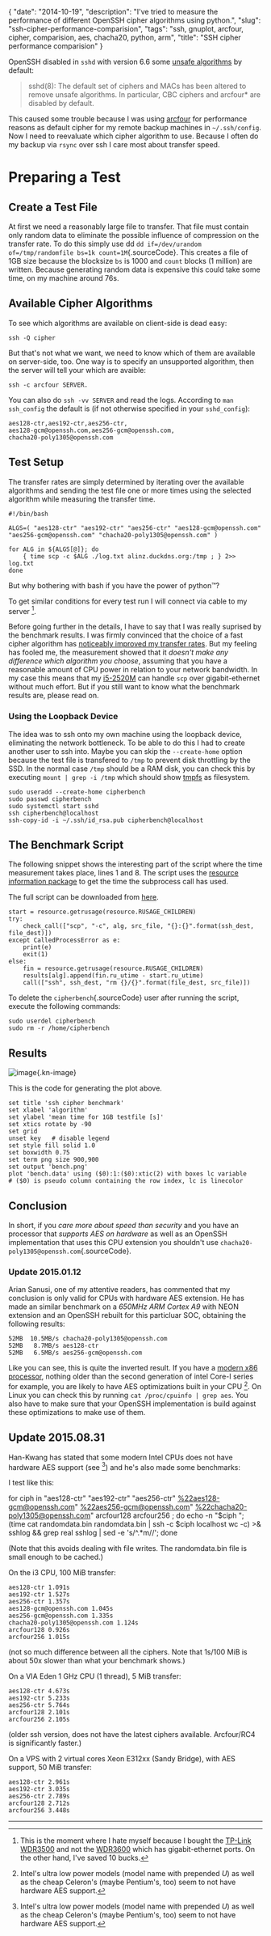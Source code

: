 {
    "date": "2014-10-19",
    "description": "I've tried to measure the performance of different OpenSSH cipher algorithms using python.",
    "slug": "ssh-cipher-performance-comparision",
    "tags": "ssh, gnuplot, arcfour, cipher, comparision, aes, chacha20, python, arm",
    "title": "SSH cipher performance comparision"
}

OpenSSH disabled in `sshd` with version 6.6 some [unsafe
algorithms](http://marc.info/?l=openssh-unix-dev&m=141264100821529&w=2)
by default:

> sshd(8): The default set of ciphers and MACs has been altered to
> remove unsafe algorithms. In particular, CBC ciphers and arcfour\* are
> disabled by default.

This caused some trouble because I was using
[arcfour](http://en.wikipedia.org/wiki/RC4) for performance reasons as
default cipher for my remote backup machines in `~/.ssh/config`. Now I
need to reevaluate which cipher algorithm to use. Because I often do my
backup via `rsync` over ssh I care most about transfer speed.

Preparing a Test
================

Create a Test File
------------------

At first we need a reasonably large file to transfer. That file must
contain only random data to eliminate the possible influence of
compression on the transfer rate. To do this simply use dd
`dd if=/dev/urandom of=/tmp/randomfile bs=1k count=1M`{.sourceCode}.
This creates a file of 1GB size because the blocksize `bs` is 1000 and
`count` blocks (1 million) are written. Because generating random data
is expensive this could take some time, on my machine around 76s.

Available Cipher Algorithms
---------------------------

To see which algorithms are available on client-side is dead easy:

``` {.sourceCode .bash}
ssh -Q cipher
```

But that's not what we want, we need to know which of them are available
on server-side, too. One way is to specify an unsupported algorithm,
then the server will tell your which are avaible:

``` {.sourceCode .bash}
ssh -c arcfour SERVER.
```

You can also do `ssh -vv SERVER` and read the logs. According to
`man ssh_config` the default is (if not otherwise specified in your
`sshd_config`):

``` {.sourceCode .bash}
aes128-ctr,aes192-ctr,aes256-ctr,
aes128-gcm@openssh.com,aes256-gcm@openssh.com,
chacha20-poly1305@openssh.com
```

Test Setup
----------

The transfer rates are simply determined by iterating over the available
algorithms and sending the test file one or more times using the
selected algorithm while measuring the transfer time.

``` {.sourceCode .bash}
#!/bin/bash

ALGS=( "aes128-ctr" "aes192-ctr" "aes256-ctr" "aes128-gcm@openssh.com" "aes256-gcm@openssh.com" "chacha20-poly1305@openssh.com" )

for ALG in ${ALGS[@]}; do
    { time scp -c $ALG ./log.txt alinz.duckdns.org:/tmp ; } 2>> log.txt
done
```

But why bothering with bash if you have the power of python™?

<div class="strike">

To get similar conditions for every test run I will connect via cable to
my server [^1].

</div>

Before going further in the details, I have to say that I was really
suprised by the benchmark results. I was firmly convinced that the
choice of a fast cipher algorithm has [noticeably improved my transfer
rates](https://bbs.archlinux.org/viewtopic.php?id=9107). But my feeling
has fooled me, the measurement showed that it *doesn't make any
difference which algorithm you choose*, assuming that you have a
reasonable amount of CPU power in relation to your network bandwidth. In
my case this means that my
[i5-2520M](http://ark.intel.com/de/products/52229/Intel-Core-i5-2520M-Processor-3M-Cache-up-to-3_20-GHz)
can handle `scp` over gigabit-ethernet without much effort. But if you
still want to know what the benchmark results are, please read on.

### Using the Loopback Device

The idea was to ssh onto my own machine using the loopback device,
eliminating the network bottleneck. To be able to do this I had to
create another user to ssh into. Maybe you can skip the `--create-home`
option because the test file is transfered to `/tmp` to prevent disk
throttling by the SSD. In the normal case `/tmp` should be a RAM disk,
you can check this by executing `mount | grep -i /tmp` which should show
[tmpfs](http://en.wikipedia.org/wiki/Tmpfs) as filesystem.

``` {.sourceCode .bash}
sudo useradd --create-home cipherbench
sudo passwd cipherbench
sudo systemctl start sshd
ssh cipherbench@localhost
ssh-copy-id -i ~/.ssh/id_rsa.pub cipherbench@localhost
```

The Benchmark Script
--------------------

The following snippet shows the interesting part of the script where the
time measurement takes place, lines 1 and 8. The script uses the
[resource information
package](https://docs.python.org/3/library/resource.html) to get the
time the subprocess call has used.

The full script can be downloaded from [here](/files/ssh_bench.py).

``` {.sourceCode .python}
start = resource.getrusage(resource.RUSAGE_CHILDREN)
try:
    check_call(["scp", "-c", alg, src_file, "{}:{}".format(ssh_dest, file_dest)])
except CalledProcessError as e:
    print(e)
    exit(1)
else:
    fin = resource.getrusage(resource.RUSAGE_CHILDREN)
    results[alg].append(fin.ru_utime - start.ru_utime)
    call(["ssh", ssh_dest, "rm {}/{}".format(file_dest, src_file)])
```

To delete the `cipherbench`{.sourceCode} user after running the script,
execute the following commands:

``` {.sourceCode .bash}
sudo userdel cipherbench
sudo rm -r /home/cipherbench
```

Results
-------

![image](/imgs/ssh_cipher_bench.png){.kn-image}

This is the code for generating the plot above.

``` {.sourceCode .gnuplot}
set title 'ssh cipher benchmark'
set xlabel 'algorithm'
set ylabel 'mean time for 1GB testfile [s]'
set xtics rotate by -90
set grid
unset key   # disable legend
set style fill solid 1.0
set boxwidth 0.75
set term png size 900,900
set output 'bench.png'
plot 'bench.data' using ($0):1:($0):xtic(2) with boxes lc variable
# ($0) is pseudo column containing the row index, lc is linecolor
```

Conclusion
----------

In short, if you *care more about speed than security* and you have an
processor that *supports AES on hardware* as well as an OpenSSH
implementation that uses this CPU extension you shouldn't use
`chacha20-poly1305@openssh.com`{.sourceCode}.

### **Update 2015.01.12**

Arian Sanusi, one of my attentive readers, has commented that my
conclusion is only valid for CPUs with hardware AES extension. He has
made an similar benchmark on a *650MHz ARM Cortex A9* with NEON
extension and an OpenSSH rebuilt for this particluar SOC, obtaining the
following results:

``` {.sourceCode .}
52MB  10.5MB/s chacha20-poly1305@openssh.com
52MB   8.7MB/s aes128-ctr
52MB   6.5MB/s aes256-gcm@openssh.com
```

Like you can see, this is quite the inverted result. If you have a
[modern x86
processor](http://en.wikipedia.org/wiki/AES_instruction_set), nothing
older than the second generation of intel Core-I series for example, you
are likely to have AES optimizations built in your CPU [^2]. On Linux
you can check this by running `cat /proc/cpuinfo | grep aes`. You also
have to make sure that your OpenSSH implementation is build against
these optimizations to make use of them.

**Update 2015.08.31**
---------------------

Han-Kwang has stated that some modern Intel CPUs does not have hardware
AES support (see [^3]) and he's also made some benchmarks:

I test like this:

for ciph in "aes128-ctr" "aes192-ctr" "aes256-ctr"
<%22aes128-gcm@openssh.com>" <%22aes256-gcm@openssh.com>"
<%22chacha20-poly1305@openssh.com>" arcfour128 arcfour256 ; do echo -n
"\$ciph "; (time cat randomdata.bin randomdata.bin | ssh -c \$ciph
localhost wc -c) &gt;& sshlog && grep real sshlog | sed -e 's/\^.\*m//';
done

(Note that this avoids dealing with file writes. The randomdata.bin file
is small enough to be cached.)

On the i3 CPU, 100 MiB transfer:

``` {.sourceCode .}
aes128-ctr 1.091s
aes192-ctr 1.527s
aes256-ctr 1.357s
aes128-gcm@openssh.com 1.045s
aes256-gcm@openssh.com 1.335s
chacha20-poly1305@openssh.com 1.124s
arcfour128 0.926s
arcfour256 1.015s
```

(not so much difference between all the ciphers. Note that 1s/100 MiB is
about 50x slower than what your benchmark shows.)

On a VIA Eden 1 GHz CPU (1 thread), 5 MiB transfer:

``` {.sourceCode .}
aes128-ctr 4.673s
aes192-ctr 5.233s
aes256-ctr 5.764s
arcfour128 2.101s
arcfour256 2.105s
```

(older ssh version, does not have the latest ciphers available.
Arcfour/RC4 is significantly faster.)

On a VPS with 2 virtual cores Xeon E312xx (Sandy Bridge), with AES
support, 50 MiB transfer:

``` {.sourceCode .}
aes128-ctr 2.961s
aes192-ctr 3.035s
aes256-ctr 2.789s
arcfour128 2.712s
arcfour256 3.448s
```

------------------------------------------------------------------------

[^1]: This is the moment where I hate myself because I bought the
    [TP-Link
    WDR3500](http://www.tp-link.com.de/products/details/?model=TL-WDR3500)
    and not the
    [WDR3600](http://www.tp-link.com.de/products/details/?model=TL-WDR3600)
    which has gigabit-ethernet ports. On the other hand, I've saved 10
    bucks.

[^2]: Intel's ultra low power models (model name with prepended *U*) as
    well as the cheap Celeron's (maybe Pentium's, too) seem to not have
    hardware AES support.

[^3]: Intel's ultra low power models (model name with prepended *U*) as
    well as the cheap Celeron's (maybe Pentium's, too) seem to not have
    hardware AES support.
